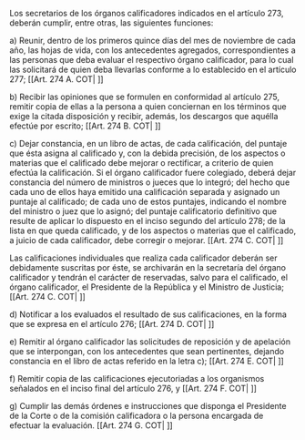 Los secretarios de los órganos calificadores indicados en el artículo 273, deberán cumplir, entre otras, las siguientes funciones:

a) Reunir, dentro de los primeros quince días del mes de noviembre de cada año, las hojas de vida, con los antecedentes agregados, correspondientes a las personas que deba evaluar el respectivo órgano calificador, para lo cual las solicitará de quien deba llevarlas conforme a lo establecido en el artículo 277; [[Art. 274 A. COT| ]]

b) Recibir las opiniones que se formulen en conformidad al artículo 275, remitir copia de ellas a la persona a quien conciernan en los términos que exige la citada disposición y recibir, además, los descargos que aquélla efectúe por escrito; [[Art. 274 B. COT| ]]

c) Dejar constancia, en un libro de actas, de cada calificación, del puntaje que ésta asigna al calificado y, con la debida precisión, de los aspectos o materias que el calificado debe mejorar o rectificar, a criterio de quien efectúa la calificación. Si el órgano calificador fuere colegiado, deberá dejar constancia del número de ministros o jueces que lo integró; del hecho que cada uno de ellos haya emitido una calificación separada y asignado un puntaje al calificado; de cada uno de estos puntajes, indicando el nombre del ministro o juez que lo asignó; del puntaje calificatorio definitivo que resulte de aplicar lo dispuesto en el inciso segundo del artículo 278; de la lista en que queda calificado, y de los aspectos o materias que el calificado, a juicio de cada calificador, debe corregir o mejorar. [[Art. 274 C. COT| ]]

Las calificaciones individuales que realiza cada calificador deberán ser debidamente suscritas por éste, se archivarán en la secretaría del órgano calificador y tendrán el carácter de reservadas, salvo para el calificado, el órgano calificador, el Presidente de la República y el Ministro de Justicia; [[Art. 274 C. COT| ]]

d) Notificar a los evaluados el resultado de sus calificaciones, en la forma que se expresa en el artículo 276; [[Art. 274 D. COT| ]]

e) Remitir al órgano calificador las solicitudes de reposición y de apelación que se interpongan, con los antecedentes que sean pertinentes, dejando constancia en el libro de actas referido en la letra c); [[Art. 274 E. COT| ]]

f) Remitir copia de las calificaciones ejecutoriadas a los organismos señalados en el inciso final del artículo 276, y [[Art. 274 F. COT| ]]

g) Cumplir las demás órdenes e instrucciones que disponga el Presidente de la Corte o de la comisión calificadora o la persona encargada de efectuar la evaluación. [[Art. 274 G. COT| ]]